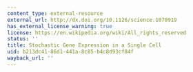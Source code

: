 ```yaml
---
content_type: external-resource
external_url: http://dx.doi.org/10.1126/science.1070919
has_external_license_warning: true
license: https://en.wikipedia.org/wiki/All_rights_reserved
status: ''
title: Stochastic Gene Expression in a Single Cell
uid: b213dc41-86d1-441a-8c85-b4c8d93cf84f
wayback_url: ''
---
```

